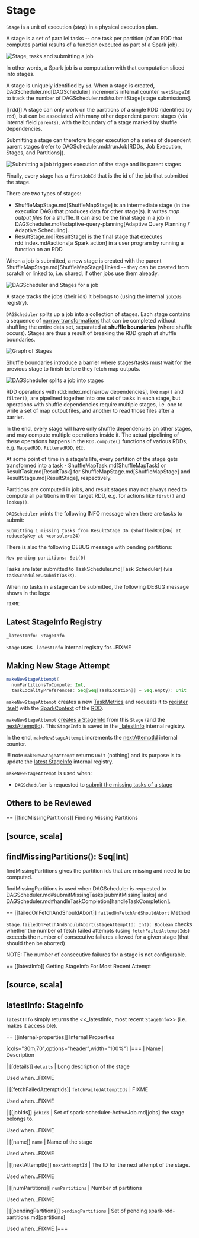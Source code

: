 # Stage

`Stage` is a unit of execution (_step_) in a physical execution plan.

A stage is a set of parallel tasks -- one task per partition (of an RDD that computes partial results of a function executed as part of a Spark job).

![Stage, tasks and submitting a job](../images/scheduler/stage-tasks.png)

In other words, a Spark job is a computation with that computation sliced into stages.

A stage is uniquely identified by `id`. When a stage is created, DAGScheduler.md[DAGScheduler] increments internal counter `nextStageId` to track the number of DAGScheduler.md#submitStage[stage submissions].

[[rdd]]
A stage can only work on the partitions of a single RDD (identified by `rdd`), but can be associated with many other dependent parent stages (via internal field `parents`), with the boundary of a stage marked by shuffle dependencies.

Submitting a stage can therefore trigger execution of a series of dependent parent stages (refer to DAGScheduler.md#runJob[RDDs, Job Execution, Stages, and Partitions]).

![Submitting a job triggers execution of the stage and its parent stages](../images/scheduler/job-stage.png)

Finally, every stage has a `firstJobId` that is the id of the job that submitted the stage.

There are two types of stages:

* ShuffleMapStage.md[ShuffleMapStage] is an intermediate stage (in the execution DAG) that produces data for other stage(s). It writes *map output files* for a shuffle. It can also be the final stage in a job in DAGScheduler.md#adaptive-query-planning[Adaptive Query Planning / Adaptive Scheduling].
* ResultStage.md[ResultStage] is the final stage that executes rdd:index.md#actions[a Spark action] in a user program by running a function on an RDD.

When a job is submitted, a new stage is created with the parent ShuffleMapStage.md[ShuffleMapStage] linked -- they can be created from scratch or linked to, i.e. shared, if other jobs use them already.

![DAGScheduler and Stages for a job](../images/scheduler/scheduler-job-shuffles-result-stages.png)

A stage tracks the jobs (their ids) it belongs to (using the internal `jobIds` registry).

`DAGScheduler` splits up a job into a collection of stages. Each stage contains a sequence of [narrow transformations](../rdd/index.md) that can be completed without shuffling the entire data set, separated at **shuffle boundaries** (where shuffle occurs). Stages are thus a result of breaking the RDD graph at shuffle boundaries.

![Graph of Stages](../images/scheduler/dagscheduler-stages.png)

Shuffle boundaries introduce a barrier where stages/tasks must wait for the previous stage to finish before they fetch map outputs.

![DAGScheduler splits a job into stages](../images/scheduler/scheduler-job-splits-into-stages.png)

RDD operations with rdd:index.md[narrow dependencies], like `map()` and `filter()`, are pipelined together into one set of tasks in each stage, but operations with shuffle dependencies require multiple stages, i.e. one to write a set of map output files, and another to read those files after a barrier.

In the end, every stage will have only shuffle dependencies on other stages, and may compute multiple operations inside it. The actual pipelining of these operations happens in the `RDD.compute()` functions of various RDDs, e.g. `MappedRDD`, `FilteredRDD`, etc.

At some point of time in a stage's life, every partition of the stage gets transformed into a task - ShuffleMapTask.md[ShuffleMapTask] or ResultTask.md[ResultTask] for ShuffleMapStage.md[ShuffleMapStage] and ResultStage.md[ResultStage], respectively.

Partitions are computed in jobs, and result stages may not always need to compute all partitions in their target RDD, e.g. for actions like `first()` and `lookup()`.

`DAGScheduler` prints the following INFO message when there are tasks to submit:

```
Submitting 1 missing tasks from ResultStage 36 (ShuffledRDD[86] at reduceByKey at <console>:24)
```

There is also the following DEBUG message with pending partitions:

```
New pending partitions: Set(0)
```

Tasks are later submitted to TaskScheduler.md[Task Scheduler] (via `taskScheduler.submitTasks`).

When no tasks in a stage can be submitted, the following DEBUG message shows in the logs:

```
FIXME
```

## <span id="_latestInfo"> Latest StageInfo Registry

```scala
_latestInfo: StageInfo
```

`Stage` uses `_latestInfo` internal registry for...FIXME

## <span id="makeNewStageAttempt"> Making New Stage Attempt

```scala
makeNewStageAttempt(
  numPartitionsToCompute: Int,
  taskLocalityPreferences: Seq[Seq[TaskLocation]] = Seq.empty): Unit
```

`makeNewStageAttempt` creates a new [TaskMetrics](../executor/TaskMetrics.md) and requests it to [register itself](../executor/TaskMetrics.md#register) with the [SparkContext](../rdd/RDD.md#sparkContext) of the [RDD](#rdd).

`makeNewStageAttempt` [creates a StageInfo](StageInfo.md#fromStage) from this `Stage` (and the [nextAttemptId](#nextAttemptId)). This `StageInfo` is saved in the [_latestInfo](#_latestInfo) internal registry.

In the end, `makeNewStageAttempt` increments the [nextAttemptId](#nextAttemptId) internal counter.

!!! note
    `makeNewStageAttempt` returns `Unit` (nothing) and its purpose is to update the [latest StageInfo](#_latestInfo) internal registry.

`makeNewStageAttempt` is used when:

* `DAGScheduler` is requested to [submit the missing tasks of a stage](DAGScheduler.md#submitMissingTasks)

## Others to be Reviewed

== [[findMissingPartitions]] Finding Missing Partitions

[source, scala]
----
findMissingPartitions(): Seq[Int]
----

findMissingPartitions gives the partition ids that are missing and need to be computed.

findMissingPartitions is used when DAGScheduler is requested to DAGScheduler.md#submitMissingTasks[submitMissingTasks] and DAGScheduler.md#handleTaskCompletion[handleTaskCompletion].

== [[failedOnFetchAndShouldAbort]] `failedOnFetchAndShouldAbort` Method

`Stage.failedOnFetchAndShouldAbort(stageAttemptId: Int): Boolean` checks whether the number of fetch failed attempts (using `fetchFailedAttemptIds`) exceeds the number of consecutive failures allowed for a given stage (that should then be aborted)

NOTE: The number of consecutive failures for a stage is not configurable.

== [[latestInfo]] Getting StageInfo For Most Recent Attempt

[source, scala]
----
latestInfo: StageInfo
----

`latestInfo` simply returns the <<_latestInfo, most recent `StageInfo`>> (i.e. makes it accessible).

== [[internal-properties]] Internal Properties

[cols="30m,70",options="header",width="100%"]
|===
| Name
| Description

| [[details]] `details`
| Long description of the stage

Used when...FIXME

| [[fetchFailedAttemptIds]] `fetchFailedAttemptIds`
| FIXME

Used when...FIXME

| [[jobIds]] `jobIds`
| Set of spark-scheduler-ActiveJob.md[jobs] the stage belongs to.

Used when...FIXME

| [[name]] `name`
| Name of the stage

Used when...FIXME

| [[nextAttemptId]] `nextAttemptId`
| The ID for the next attempt of the stage.

Used when...FIXME

| [[numPartitions]] `numPartitions`
| Number of partitions

Used when...FIXME

| [[pendingPartitions]] `pendingPartitions`
| Set of pending spark-rdd-partitions.md[partitions]

Used when...FIXME
|===
